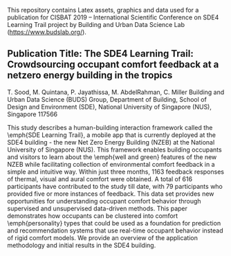 This repository contains Latex assets, graphics and data used for a publication for CISBAT 2019 – International Scientific Conference on SDE4 Learning Trail project by Building and Urban Data Science Lab (https://www.budslab.org/).

## Publication Title: The SDE4 Learning Trail: Crowdsourcing occupant comfort feedback at a netzero energy building in the tropics

T. Sood, M. Quintana, P. Jayathissa, M. AbdelRahman, C. Miller
Building and Urban Data Science (BUDS) Group, Department of Building, School of Design
and Environment (SDE), National University of Singapore (NUS), Singapore 117566

This study describes a human-building interaction framework called the \emph{SDE Learning Trail}, a mobile app that is currently deployed at the SDE4 building - the new Net Zero Energy Building (NZEB) at the National University of Singapore (NUS). This framework enables building occupants and visitors to learn about the \emph{well and green} features of the new NZEB while facilitating collection of environmental comfort feedback in a simple and intuitive way. Within just three months, 1163 feedback responses of thermal, visual and aural comfort were obtained. A total of 616 participants have contributed to the study till date, with 79 participants who provided five or more instances of feedback. This data set provides new opportunities for understanding occupant comfort behavior through supervised and unsupervised data-driven methods. This paper demonstrates how occupants can be clustered into comfort \emph{personality} types that could be used as a foundation for prediction and recommendation systems that use real-time occupant behavior instead of rigid comfort models. We provide an overview of the application methodology and initial results in the SDE4 building.




